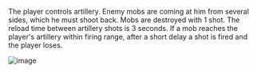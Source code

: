 The player controls artillery. Enemy mobs are coming at him from several sides, which he must shoot back. Mobs are destroyed with 1 shot. The reload time between artillery shots is 3 seconds. If a mob reaches the player's artillery within firing range, after a short delay a shot is fired and the player loses.

![image](https://github.com/user-attachments/assets/52233542-c6b1-4bd2-a2ea-70cba5308493)
